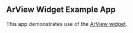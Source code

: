 ## ArView Widget Example App ##

This app demonstrates use of the [ArView widget](https://github.com/jbeuckm/ArView).



